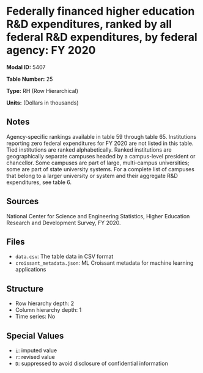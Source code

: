# Federally financed higher education R&D expenditures, ranked by all federal R&D expenditures, by federal agency: FY 2020

**Modal ID:** 5407

**Table Number:** 25

**Type:** RH (Row Hierarchical)

**Units:** (Dollars in thousands)

## Notes

Agency-specific rankings available in table 59 through table 65. Institutions reporting zero federal expenditures for FY 2020 are not listed in this table. Tied institutions are ranked alphabetically. Ranked institutions are geographically separate campuses headed by a campus-level president or chancellor. Some campuses are part of large, multi-campus universities; some are part of state university systems. For a complete list of campuses that belong to a larger university or system and their aggregate R&D expenditures, see table 6.

## Sources

National Center for Science and Engineering Statistics, Higher Education Research and Development Survey, FY 2020.

## Files

- `data.csv`: The table data in CSV format
- `croissant_metadata.json`: ML Croissant metadata for machine learning applications

## Structure

- Row hierarchy depth: 2
- Column hierarchy depth: 1
- Time series: No

## Special Values

- `i`: imputed value
- `r`: revised value
- `D`: suppressed to avoid disclosure of confidential information
